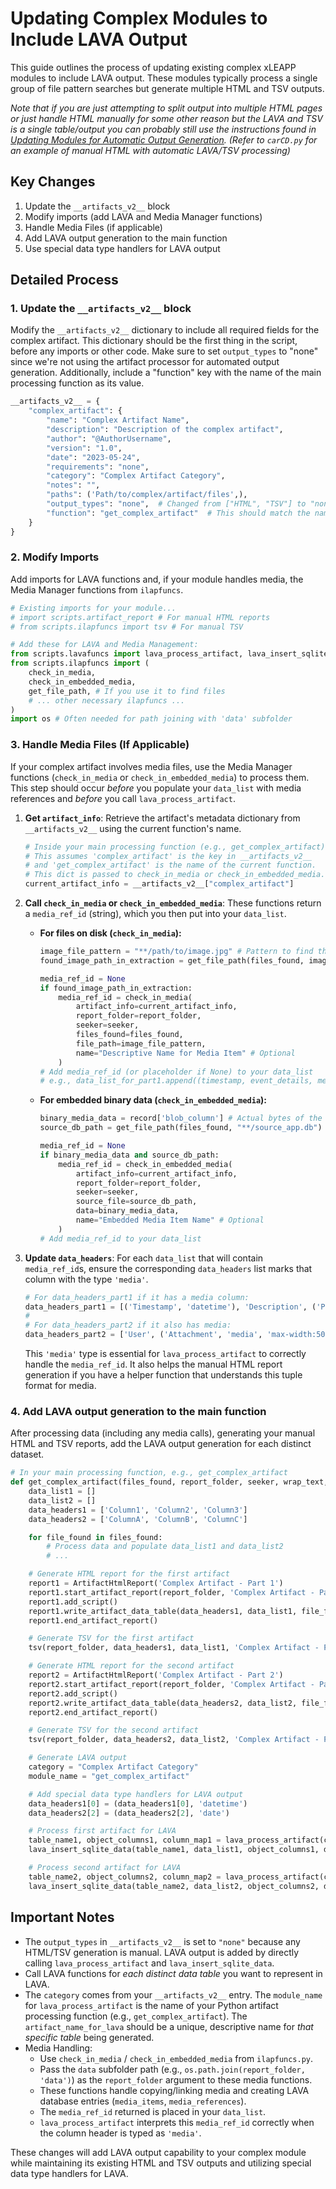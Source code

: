 # Updating Complex Modules to Include LAVA Output

This guide outlines the process of updating existing complex xLEAPP modules to include LAVA output. These modules typically process a single group of file pattern searches but generate multiple HTML and TSV outputs.

*Note that if you are just attempting to split output into multiple HTML pages or just handle HTML manually for some other reason but the LAVA and TSV is a single table/output you can probably still use the instructions found in [Updating Modules for Automatic Output Generation](module_updates.md). (Refer to `carCD.py` for an example of manual HTML with automatic LAVA/TSV processing)*

## Key Changes

1.  Update the `__artifacts_v2__` block
2.  Modify imports (add LAVA and Media Manager functions)
3.  Handle Media Files (if applicable)
4.  Add LAVA output generation to the main function
5.  Use special data type handlers for LAVA output

## Detailed Process

### 1. Update the `__artifacts_v2__` block

Modify the `__artifacts_v2__` dictionary to include all required fields for the complex artifact. This dictionary should be the first thing in the script, before any imports or other code. Make sure to set `output_types` to "none" since we're not using the artifact processor for automated output generation. Additionally, include a "function" key with the name of the main processing function as its value.

```python
__artifacts_v2__ = {
    "complex_artifact": {
        "name": "Complex Artifact Name",
        "description": "Description of the complex artifact",
        "author": "@AuthorUsername",
        "version": "1.0",
        "date": "2023-05-24",
        "requirements": "none",
        "category": "Complex Artifact Category",
        "notes": "",
        "paths": ('Path/to/complex/artifact/files',),
        "output_types": "none",  # Changed from ["HTML", "TSV"] to "none"
        "function": "get_complex_artifact"  # This should match the name of your main processing function
    }
}
```

### 2. Modify Imports

Add imports for LAVA functions and, if your module handles media, the Media Manager functions from `ilapfuncs`.

```python
# Existing imports for your module...
# import scripts.artifact_report # For manual HTML reports
# from scripts.ilapfuncs import tsv # For manual TSV

# Add these for LAVA and Media Management:
from scripts.lavafuncs import lava_process_artifact, lava_insert_sqlite_data
from scripts.ilapfuncs import (
    check_in_media,
    check_in_embedded_media,
    get_file_path, # If you use it to find files
    # ... other necessary ilapfuncs ...
)
import os # Often needed for path joining with 'data' subfolder
```

### 3. Handle Media Files (If Applicable)

If your complex artifact involves media files, use the Media Manager functions (`check_in_media` or `check_in_embedded_media`) to process them. This step should occur *before* you populate your `data_list` with media references and *before* you call `lava_process_artifact`.

1.  **Get `artifact_info`**: Retrieve the artifact's metadata dictionary from `__artifacts_v2__` using the current function's name.
    ```python
    # Inside your main processing function (e.g., get_complex_artifact)
    # This assumes 'complex_artifact' is the key in __artifacts_v2__
    # and 'get_complex_artifact' is the name of the current function.
    # This dict is passed to check_in_media or check_in_embedded_media.
    current_artifact_info = __artifacts_v2__["complex_artifact"]
    ```

2.  **Call `check_in_media` or `check_in_embedded_media`**: These functions return a `media_ref_id` (string), which you then put into your `data_list`.

    *   **For files on disk (`check_in_media`):**
        ```python
        image_file_pattern = "**/path/to/image.jpg" # Pattern to find the media file
        found_image_path_in_extraction = get_file_path(files_found, image_file_pattern)
        
        media_ref_id = None
        if found_image_path_in_extraction:
            media_ref_id = check_in_media(
                artifact_info=current_artifact_info,
                report_folder=report_folder,
                seeker=seeker,
                files_found=files_found, 
                file_path=image_file_pattern, 
                name="Descriptive Name for Media Item" # Optional
            )
        # Add media_ref_id (or placeholder if None) to your data_list
        # e.g., data_list_for_part1.append((timestamp, event_details, media_ref_id))
        ```

    *   **For embedded binary data (`check_in_embedded_media`):**
        ```python
        binary_media_data = record['blob_column'] # Actual bytes of the media
        source_db_path = get_file_path(files_found, "**/source_app.db")
        
        media_ref_id = None
        if binary_media_data and source_db_path:
            media_ref_id = check_in_embedded_media(
                artifact_info=current_artifact_info,
                report_folder=report_folder, 
                seeker=seeker,
                source_file=source_db_path,
                data=binary_media_data,
                name="Embedded Media Item Name" # Optional
            )
        # Add media_ref_id to your data_list
        ```

4.  **Update `data_headers`**: For each `data_list` that will contain `media_ref_id`s, ensure the corresponding `data_headers` list marks that column with the type `'media'`.
    ```python
    # For data_headers_part1 if it has a media column:
    data_headers_part1 = [('Timestamp', 'datetime'), 'Description', ('Photo', 'media')]
    #
    # For data_headers_part2 if it also has media:
    data_headers_part2 = ['User', ('Attachment', 'media', 'max-width:50px;')] # Optional style for HTML
    ```
    This `'media'` type is essential for `lava_process_artifact` to correctly handle the `media_ref_id`. It also helps the manual HTML report generation if you have a helper function that understands this tuple format for media.

### 4. Add LAVA output generation to the main function

After processing data (including any media calls), generating your manual HTML and TSV reports, add the LAVA output generation for each distinct dataset.

```python
# In your main processing function, e.g., get_complex_artifact
def get_complex_artifact(files_found, report_folder, seeker, wrap_text, timezone_offset):
    data_list1 = []
    data_list2 = []
    data_headers1 = ['Column1', 'Column2', 'Column3']
    data_headers2 = ['ColumnA', 'ColumnB', 'ColumnC']

    for file_found in files_found:
        # Process data and populate data_list1 and data_list2
        # ...

    # Generate HTML report for the first artifact
    report1 = ArtifactHtmlReport('Complex Artifact - Part 1')
    report1.start_artifact_report(report_folder, 'Complex Artifact - Part 1')
    report1.add_script()
    report1.write_artifact_data_table(data_headers1, data_list1, file_found)
    report1.end_artifact_report()

    # Generate TSV for the first artifact
    tsv(report_folder, data_headers1, data_list1, 'Complex Artifact - Part 1')

    # Generate HTML report for the second artifact
    report2 = ArtifactHtmlReport('Complex Artifact - Part 2')
    report2.start_artifact_report(report_folder, 'Complex Artifact - Part 2')
    report2.add_script()
    report2.write_artifact_data_table(data_headers2, data_list2, file_found)
    report2.end_artifact_report()

    # Generate TSV for the second artifact
    tsv(report_folder, data_headers2, data_list2, 'Complex Artifact - Part 2')

    # Generate LAVA output
    category = "Complex Artifact Category"
    module_name = "get_complex_artifact"

    # Add special data type handlers for LAVA output
    data_headers1[0] = (data_headers1[0], 'datetime')
    data_headers2[2] = (data_headers2[2], 'date')

    # Process first artifact for LAVA
    table_name1, object_columns1, column_map1 = lava_process_artifact(category, module_name, 'Complex Artifact - Part 1', data_headers1, len(data_list1))
    lava_insert_sqlite_data(table_name1, data_list1, object_columns1, data_headers1, column_map1)

    # Process second artifact for LAVA
    table_name2, object_columns2, column_map2 = lava_process_artifact(category, module_name, 'Complex Artifact - Part 2', data_headers2, len(data_list2))
    lava_insert_sqlite_data(table_name2, data_list2, object_columns2, data_headers2, column_map2)
```

## Important Notes

-   The `output_types` in `__artifacts_v2__` is set to `"none"` because any HTML/TSV generation is manual. LAVA output is added by directly calling `lava_process_artifact` and `lava_insert_sqlite_data`.
-   Call LAVA functions for *each distinct data table* you want to represent in LAVA.
-   The `category` comes from your `__artifacts_v2__` entry. The `module_name` for `lava_process_artifact` is the name of your Python artifact processing function (e.g., `get_complex_artifact`). The `artifact_name_for_lava` should be a unique, descriptive name for *that specific table* being generated.
-   Media Handling:
    *   Use `check_in_media` / `check_in_embedded_media` from `ilapfuncs.py`.
    *   Pass the `data` subfolder path (e.g., `os.path.join(report_folder, 'data')`) as the `report_folder` argument to these media functions.
    *   These functions handle copying/linking media and creating LAVA database entries (`media_items`, `media_references`).
    *   The `media_ref_id` returned is placed in your `data_list`.
    *   `lava_process_artifact` interprets this `media_ref_id` correctly when the column header is typed as `'media'`.

These changes will add LAVA output capability to your complex module while maintaining its existing HTML and TSV outputs and utilizing special data type handlers for LAVA.
